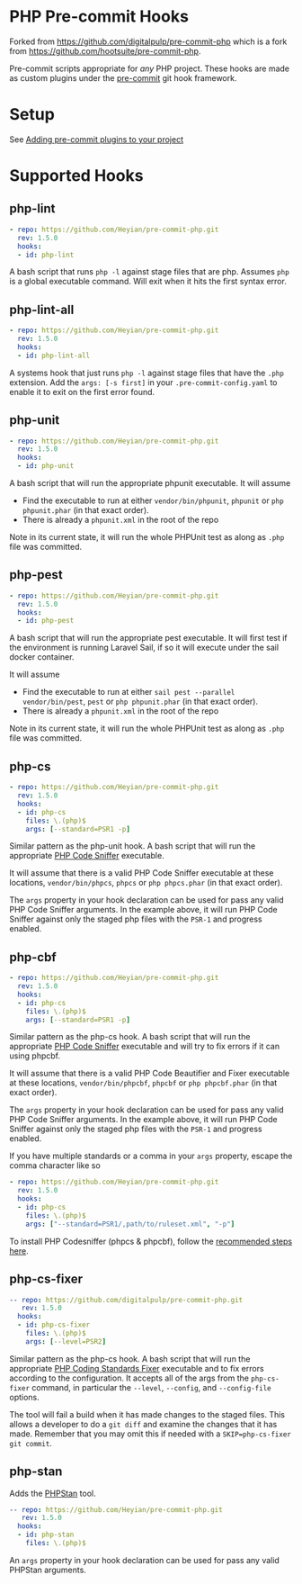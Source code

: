 # PHP Pre-commit Hooks

Forked from https://github.com/digitalpulp/pre-commit-php which is a fork from https://github.com/hootsuite/pre-commit-php.

Pre-commit scripts appropriate for *any* PHP project. These hooks are made as custom plugins under the [pre-commit](http://pre-commit.com/#new-hooks) git hook framework.

# Setup

See [Adding pre-commit plugins to your project](https://pre-commit.com/#adding-pre-commit-plugins-to-your-project)

# Supported Hooks

## php-lint

```yaml
- repo: https://github.com/Heyian/pre-commit-php.git
  rev: 1.5.0
  hooks:
  - id: php-lint
```

A bash script that runs `php -l` against stage files that are php. Assumes `php` is a global executable command. Will exit when it hits the first syntax error.

## php-lint-all

```yaml
- repo: https://github.com/Heyian/pre-commit-php.git
  rev: 1.5.0
  hooks:
  - id: php-lint-all
```

A systems hook that just runs `php -l` against stage files that have the `.php` extension. Add the `args: [-s first]` in your `.pre-commit-config.yaml` to enable it to exit on the first error found.

## php-unit

```yaml
- repo: https://github.com/Heyian/pre-commit-php.git
  rev: 1.5.0
  hooks:
  - id: php-unit
```

A bash script that will run the appropriate phpunit executable. It will assume

- Find the executable to run at either `vendor/bin/phpunit`, `phpunit` or `php phpunit.phar` (in that exact order).
- There is already a `phpunit.xml` in the root of the repo

Note in its current state, it will run the whole PHPUnit test as along as `.php` file was committed.

## php-pest

```yaml
- repo: https://github.com/Heyian/pre-commit-php.git
  rev: 1.5.0
  hooks:
  - id: php-pest
```

A bash script that will run the appropriate pest executable. It will first test if the environment is running Laravel Sail, if so it will execute under the sail docker container.

It will assume

- Find the executable to run at either `sail pest --parallel` `vendor/bin/pest`, `pest` or `php phpunit.phar` (in that exact order).
- There is already a `phpunit.xml` in the root of the repo

Note in its current state, it will run the whole PHPUnit test as along as `.php` file was committed.

## php-cs

```yaml
- repo: https://github.com/Heyian/pre-commit-php.git
  rev: 1.5.0
  hooks:
  - id: php-cs
    files: \.(php)$
    args: [--standard=PSR1 -p]
```

Similar pattern as the php-unit hook. A bash script that will run the appropriate [PHP Code Sniffer](https://github.com/squizlabs/PHP_CodeSniffer) executable.

It will assume that there is a valid PHP Code Sniffer executable at these locations, `vendor/bin/phpcs`, `phpcs` or `php phpcs.phar` (in that exact order).

The `args` property in your hook declaration can be used for pass any valid PHP Code Sniffer arguments. In the example above, it will run PHP Code Sniffer against only the staged php files with the `PSR-1` and progress enabled.

## php-cbf

```yaml
- repo: https://github.com/Heyian/pre-commit-php.git
  rev: 1.5.0
  hooks:
  - id: php-cs
    files: \.(php)$
    args: [--standard=PSR1 -p]
```

Similar pattern as the php-cs hook. A bash script that will run the appropriate [PHP Code Sniffer](https://github.com/squizlabs/PHP_CodeSniffer) executable and will try to fix errors if it can using phpcbf.

It will assume that there is a valid PHP Code Beautifier and Fixer executable at these locations, `vendor/bin/phpcbf`, `phpcbf` or `php phpcbf.phar` (in that exact order).

The `args` property in your hook declaration can be used for pass any valid PHP Code Sniffer arguments. In the example above, it will run PHP Code Sniffer against only the staged php files with the `PSR-1` and progress enabled.

If you have multiple standards or a comma in your `args` property, escape the comma character like so

```yaml
- repo: https://github.com/Heyian/pre-commit-php.git
  rev: 1.5.0
  hooks:
  - id: php-cs
    files: \.(php)$
    args: ["--standard=PSR1/,path/to/ruleset.xml", "-p"]
```

To install PHP Codesniffer (phpcs & phpcbf), follow the [recommended steps here](https://github.com/squizlabs/PHP_CodeSniffer#installation).

## php-cs-fixer

```yaml
-- repo: https://github.com/digitalpulp/pre-commit-php.git
   rev: 1.5.0
  hooks:
  - id: php-cs-fixer
    files: \.(php)$
    args: [--level=PSR2]
```

Similar pattern as the php-cs hook. A bash script that will run the appropriate [PHP Coding Standards Fixer](http://cs.sensiolabs.org/) executable and to fix errors according to the configuration. It accepts all of the args from the `php-cs-fixer` command, in particular the `--level`, `--config`, and `--config-file` options.

The tool will fail a build when it has made changes to the staged files. This allows a developer to do a `git diff` and examine the changes that it has made. Remember that you may omit this if needed with a `SKIP=php-cs-fixer git commit`.

## php-stan

Adds the [PHPStan](https://phpstan.org/) tool.

```yaml
-- repo: https://github.com/Heyian/pre-commit-php.git
   rev: 1.5.0
  hooks:
  - id: php-stan
    files: \.(php)$
```

An `args` property in your hook declaration can be used for pass any valid PHPStan arguments.
